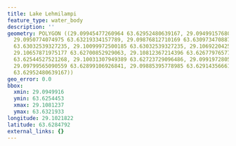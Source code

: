```yaml
---
title: Lake Lehmilampi
feature_type: water_body
description: ''
geometry: POLYGON ((29.09945477260964 63.62952480639167, 29.09499157680933 63.63124032207755,
  29.0950774074975 63.63219334157789, 29.09876812710169 63.63097347088721, 29.09979809536316
  63.63032539327235, 29.10099972500185 63.63032539327235, 29.10692204250618 63.62830482108789,
  29.10657871975177 63.62700852929063, 29.10812367214396 63.62677976577422, 29.10752285732508
  63.62544527521268, 29.10031307949389 63.62723729096486, 29.09919728054427 63.62819044477931,
  29.09799565090559 63.62899106926841, 29.09885395778985 63.62914356661253, 29.09945477260964
  63.62952480639167))
geo_error: 0.0
bbox:
  xmin: 29.0949916
  ymin: 63.6254453
  xmax: 29.1081237
  ymax: 63.6321933
longitude: 29.1021822
latitude: 63.6284792
external_links: {}
---
```

